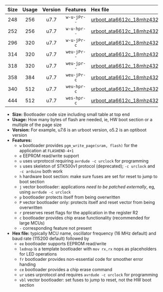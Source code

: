 |Size|Usage|Version|Features|Hex file|
|:-:|:-:|:-:|:-:|:--|
|248|256|u7.7|`w-u-jPr--`|[urboot_ata6612c_18mhz432_115200bps_lednop_ur_vbl.hex](https://raw.githubusercontent.com/stefanrueger/urboot.hex/main/mcus/ata6612c/fcpu_18mhz432/115200_bps/urboot_ata6612c_18mhz432_115200bps_lednop_ur_vbl.hex)|
|252|256|u7.7|`w-u-hpr--`|[urboot_ata6612c_18mhz432_115200bps_lednop_fr_ur.hex](https://raw.githubusercontent.com/stefanrueger/urboot.hex/main/mcus/ata6612c/fcpu_18mhz432/115200_bps/urboot_ata6612c_18mhz432_115200bps_lednop_fr_ur.hex)|
|296|320|u7.7|`w-u-jPr-c`|[urboot_ata6612c_18mhz432_115200bps_lednop_fr_ce_ur_vbl.hex](https://raw.githubusercontent.com/stefanrueger/urboot.hex/main/mcus/ata6612c/fcpu_18mhz432/115200_bps/urboot_ata6612c_18mhz432_115200bps_lednop_fr_ce_ur_vbl.hex)|
|314|320|u7.7|`weu-jPr--`|[urboot_ata6612c_18mhz432_115200bps_ee_lednop_ur_vbl.hex](https://raw.githubusercontent.com/stefanrueger/urboot.hex/main/mcus/ata6612c/fcpu_18mhz432/115200_bps/urboot_ata6612c_18mhz432_115200bps_ee_lednop_ur_vbl.hex)|
|318|320|u7.7|`weu-jpr--`|[urboot_ata6612c_18mhz432_115200bps_ee_lednop_fr_ur_vbl.hex](https://raw.githubusercontent.com/stefanrueger/urboot.hex/main/mcus/ata6612c/fcpu_18mhz432/115200_bps/urboot_ata6612c_18mhz432_115200bps_ee_lednop_fr_ur_vbl.hex)|
|358|384|u7.7|`weu-jPr-c`|[urboot_ata6612c_18mhz432_115200bps_ee_lednop_fr_ce_ur_vbl.hex](https://raw.githubusercontent.com/stefanrueger/urboot.hex/main/mcus/ata6612c/fcpu_18mhz432/115200_bps/urboot_ata6612c_18mhz432_115200bps_ee_lednop_fr_ce_ur_vbl.hex)|
|340|512|u7.7|`weu-hpr-c`|[urboot_ata6612c_18mhz432_115200bps_ee_lednop_fr_ce_ur.hex](https://raw.githubusercontent.com/stefanrueger/urboot.hex/main/mcus/ata6612c/fcpu_18mhz432/115200_bps/urboot_ata6612c_18mhz432_115200bps_ee_lednop_fr_ce_ur.hex)|
|444|512|u7.7|`wes-hpr-c`|[urboot_ata6612c_18mhz432_115200bps_ee_lednop_fr_ce.hex](https://raw.githubusercontent.com/stefanrueger/urboot.hex/main/mcus/ata6612c/fcpu_18mhz432/115200_bps/urboot_ata6612c_18mhz432_115200bps_ee_lednop_fr_ce.hex)|

- **Size:** Bootloader code size including small table at top end
- **Usage:** How many bytes of flash are needed, ie, HW boot section or a multiple of the page size
- **Version:** For example, u7.6 is an urboot version, o5.2 is an optiboot version
- **Features:**
  + `w` bootloader provides `pgm_write_page(sram, flash)` for the application at `FLASHEND-4+1`
  + `e` EEPROM read/write support
  + `u` uses urprotocol requiring `avrdude -c urclock` for programming
  + `s` uses skeleton of STK500v1 protocol (deprecated); `-c urclock` and `-c arduino` both work
  + `h` hardware boot section: make sure fuses are set for reset to jump to boot section
  + `j` vector bootloader: applications *need to be patched externally*, eg, using `avrdude -c urclock`
  + `p` bootloader protects itself from being overwritten
  + `P` vector bootloader only: protects itself and reset vector from being overwritten
  + `r` preserves reset flags for the application in the register R2
  + `c` bootloader provides chip erase functionality (recommended for large MCUs)
  + `-` corresponding feature not present
- **Hex file:** typically MCU name, oscillator frequency (16 MHz default) and baud rate (115200 default) followed by
  + `ee` bootloader supports EEPROM read/write
  + `lednop` is a template bootloader with `mov rx,rx` nops as placeholders for LED operations
  + `fr` bootloader provides non-essential code for smoother error handing
  + `ce` bootloader provides a chip erase command
  + `ur` uses urprotocol and requires `avrdude -c urclock` for programming
  + `vbl` vector bootloader: set fuses to jump to reset, not the HW boot section
